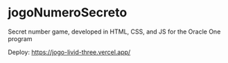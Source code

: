 # jogoNumeroSecreto
Secret number game, developed in HTML, CSS, and JS for the Oracle One program

Deploy: https://jogo-livid-three.vercel.app/ 
